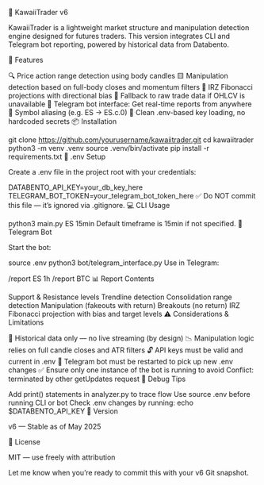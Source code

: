 🐣 KawaiiTrader v6

KawaiiTrader is a lightweight market structure and manipulation detection engine designed for futures traders. This version integrates CLI and Telegram bot reporting, powered by historical data from Databento.

🚀 Features

🔍 Price action range detection using body candles
🟨 Manipulation detection based on full-body closes and momentum filters
📐 IRZ Fibonacci projections with directional bias
🔁 Fallback to raw trade data if OHLCV is unavailable
🤖 Telegram bot interface: Get real-time reports from anywhere
🧠 Symbol aliasing (e.g. ES → ES.c.0)
🧼 Clean .env-based key loading, no hardcoded secrets
📦 Installation

git clone https://github.com/yourusername/kawaiitrader.git
cd kawaiitrader
python3 -m venv .venv
source .venv/bin/activate
pip install -r requirements.txt
🔐 .env Setup

Create a .env file in the project root with your credentials:

DATABENTO_API_KEY=your_db_key_here
TELEGRAM_BOT_TOKEN=your_telegram_bot_token_here
✅ Do NOT commit this file — it’s ignored via .gitignore.
💻 CLI Usage

python3 main.py ES 15min
Default timeframe is 15min if not specified.
💬 Telegram Bot

Start the bot:

source .env
python3 bot/telegram_interface.py
Use in Telegram:

/report ES 1h
/report BTC
📊 Report Contents

Support & Resistance levels
Trendline detection
Consolidation range detection
Manipulation (fakeouts with return)
Breakouts (no return)
IRZ Fibonacci projection with bias and target levels
⚠️ Considerations & Limitations

🔁 Historical data only — no live streaming (by design)
📉 Manipulation logic relies on full candle closes and ATR filters
🔓 API keys must be valid and current in .env
🔁 Telegram bot must be restarted to pick up new .env changes
✅ Ensure only one instance of the bot is running to avoid
Conflict: terminated by other getUpdates request
🧪 Debug Tips

Add print() statements in analyzer.py to trace flow
Use source .env before running CLI or bot
Check .env changes by running:
echo $DATABENTO_API_KEY
📂 Version

v6 — Stable as of May 2025

🧠 License

MIT — use freely with attribution

Let me know when you’re ready to commit this with your v6 Git snapshot.